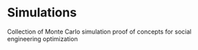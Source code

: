 # Simulations
 Collection of Monte Carlo simulation proof of concepts for social engineering optimization
